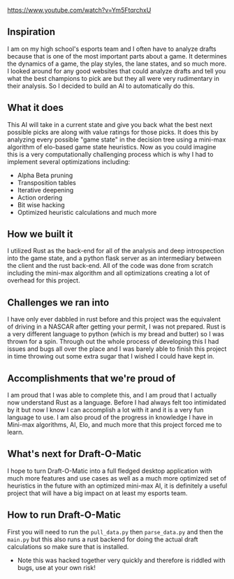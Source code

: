 https://www.youtube.com/watch?v=Ym5FtqrchxU

## Inspiration
I am on my high school's esports team and I often have to analyze drafts because that is one of the most important parts about a game. It determines the dynamics of a game, the play styles, the lane states, and so much more. I looked around for any good websites that could analyze drafts and tell you what the best champions to pick are but they all were very rudimentary in their analysis. So I decided to build an AI to automatically do this.

## What it does
This AI will take in a current state and give you back what the best next possible picks are along with value ratings for those picks. It does this by analyzing every possible "game state" in the decision tree using a mini-max algorithm of elo-based game state heuristics. Now as you could imagine this is a very computationally challenging process which is why I had to implement several optimizations including:
- Alpha Beta pruning
- Transposition tables
- Iterative deepening
- Action ordering
- Bit wise hacking
- Optimized heuristic calculations
 and much more 

## How we built it
I utilized Rust as the back-end for all of the analysis and deep introspection into the game state, and a python flask server as an intermediary between the client and the rust back-end. All of the code was done from scratch including the mini-max algorithm and all optimizations creating a lot of overhead for this project.

## Challenges we ran into
I have only ever dabbled in rust before and this project was the equivalent of driving in a NASCAR after getting your permit, I was not prepared. Rust is a very different language to python (which is my bread and butter) so I was thrown for a spin. Through out the whole process of developing this I had issues and bugs all over the place and I was barely able to finish this project in time throwing out some extra sugar that I wished I could have kept in.

## Accomplishments that we're proud of
I am proud that I was able to complete this, and I am proud that I actually now understand Rust as a language. Before I had always felt too intimidated by it but now I know I can accomplish a lot with it and it is a very fun language to use. I am also proud of the progress in knowledge I have in Mini-max algorithms, AI, Elo, and much more that this project forced me to learn. 

## What's next for Draft-O-Matic
I hope to turn Draft-O-Matic into a full fledged desktop application with much more features and use cases as well as a much more optimized set of heuristics in the future with an optimized mini-max AI, it is definitely a useful project that will have a big impact on at least my esports team.

## How to run Draft-O-Matic

First you will need to run the `pull_data.py` then `parse_data.py` and then the `main.py` but this also runs a rust backend for doing the actual draft calculations so make sure that is installed.

* Note this was hacked together very quickly and therefore is riddled with bugs, use at your own risk!
